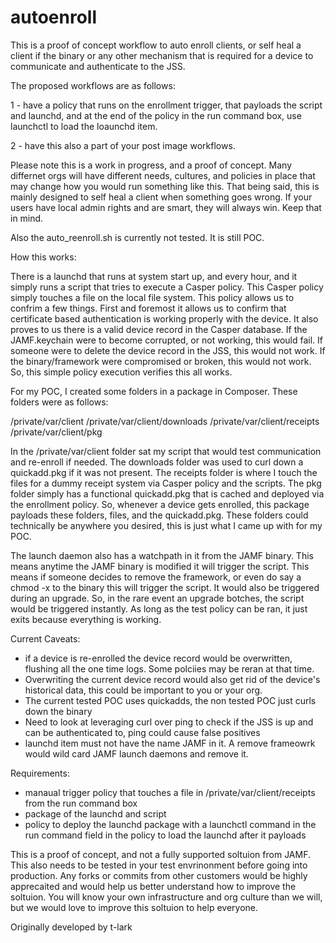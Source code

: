 autoenroll
==========

This is a proof of concept workflow to auto enroll clients, or self heal a client if the binary or any other mechanism that is required for a device to communicate and authenticate to the JSS.   

The proposed workflows are as follows:

1 - have a policy that runs on the enrollment trigger, that payloads the script and launchd, and at the end of the policy in the run command box, use launchctl to load the loaunchd item.

2 - have this also a part of your post image workflows.

Please note this is a work in progress, and a proof of concept.  Many differnet orgs will have different needs, cultures, and policies in place that may change how you would run something like this.  That being said, this is mainly designed to self heal a client when something goes wrong.   If your users have local admin rights and are smart, they will always win.   Keep that in mind.

Also the auto_reenroll.sh is currently not tested.   It is still POC.

How this works:

There is a launchd that runs at system start up, and every hour, and it simply runs a script that tries to execute a Casper policy.  This Casper policy simply touches a file on the local file system.   This policy allows us to confrim a few things.  First and foremost it allows us to confirm that certificate based authentication is working properly with the device.   It also proves to us there is a valid device record in the Casper database.  If the JAMF.keychain were to become corrupted, or not working, this would fail.  If someone were to delete the device record in the JSS, this would not work.   If the binary/framework were compromised or broken, this would not work.   So, this simple policy execution verifies this all works.   

For my POC, I created some folders in a package in Composer.  These folders were as follows:

/private/var/client
/private/var/client/downloads
/private/var/client/receipts
/private/var/client/pkg

In the /private/var/client folder sat my script that would test communication and re-enroll if needed.   The downloads folder was used to curl down a quickadd.pkg if it was not present.   The receipts folder is where I touch the files for a dummy receipt system via Casper policy and the scripts.   The pkg folder simply has a functional quickadd.pkg that is cached and deployed via the enrollment policy.   So, whenever a device gets enrolled, this package payloads these folders, files, and the quickadd.pkg.   These folders could technically be anywhere you desired, this is just what I came up with for my POC.   

The launch daemon also has a watchpath in it from the JAMF binary.  This means anytime the JAMF binary is modified it will trigger the script.  This means if someone decides to remove the framework, or even do say a chmod -x to the binary this will trigger the script.  It would also be triggered during an upgrade.  So, in the rare event an upgrade botches, the script would be triggered instantly.   As long as the test policy can be ran, it just exits because everything is working.


Current Caveats:

- if a device is re-enrolled the device record would be overwritten, flushing all the one time logs.  Some polciies may be reran at that time.
- Overwriting the current device record would also get rid of the device's historical data, this could be important to you or your org.
- The current tested POC uses quickadds, the non tested POC just curls down the binary
- Need to look at leveraging curl over ping to check if the JSS is up and can be authenticated to, ping could cause false positives
- launchd item must not have the name JAMF in it.  A remove frameowrk would wild card JAMF launch daemons and remove it.


Requirements:

- manaual trigger policy that touches a file in /private/var/client/receipts from the run command box 
- package of the launchd and script
- policy to deploy the launchd package with a launchctl command in the run command field in the policy to load the launchd after it payloads


This is a proof of concept, and not a fully supported soltuion from JAMF.   This also needs to be tested in your test envrinonment before going into production.  Any forks or commits from other customers would be highly apprecaited and would help us better understand how to improve the soltuion.  You will know your own infrastructure and org culture than we will, but we would love to improve this soltuion to help everyone.   


Originally developed by t-lark
